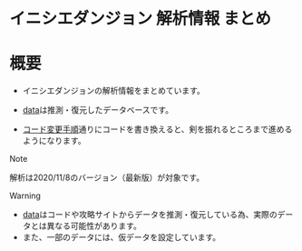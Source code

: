 # イニシエダンジョン 解析情報 まとめ

# 概要
- イニシエダンジョンの解析情報をまとめています。

- [data](/data)は推測・復元したデータベースです。
- [コード変更手順](/src/コード変更手順.md)通りにコードを書き換えると、剣を振れるところまで進めるようになります。

> [!Note]
> 解析は2020/11/8のバージョン（最新版）が対象です。

> [!Warning]
> - [data](/data)はコードや攻略サイトからデータを推測・復元している為、実際のデータとは異なる可能性があります。
> - また、一部のデータには、仮データを設定しています。
